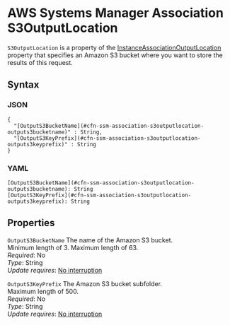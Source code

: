 # AWS Systems Manager Association S3OutputLocation<a name="aws-properties-ssm-association-s3outputlocation"></a>

`S3OutputLocation` is a property of the [InstanceAssociationOutputLocation](aws-properties-ssm-association-instanceassociationoutputlocation.md) property that specifies an Amazon S3 bucket where you want to store the results of this request\.

## Syntax<a name="w13ab1c21c10d231c13c18b5"></a>

### JSON<a name="aws-properties-ssm-association-s3outputlocation-syntax.json"></a>

```
{
  "[OutputS3BucketName](#cfn-ssm-association-s3outputlocation-outputs3bucketname)" : String,
  "[OutputS3KeyPrefix](#cfn-ssm-association-s3outputlocation-outputs3keyprefix)" : String
}
```

### YAML<a name="aws-properties-ssm-association-s3outputlocation-syntax.yaml"></a>

```
[OutputS3BucketName](#cfn-ssm-association-s3outputlocation-outputs3bucketname): String
[OutputS3KeyPrefix](#cfn-ssm-association-s3outputlocation-outputs3keyprefix): String
```

## Properties<a name="w13ab1c21c10d231c13c18b7"></a>

`OutputS3BucketName`  <a name="cfn-ssm-association-s3outputlocation-outputs3bucketname"></a>
The name of the Amazon S3 bucket\.  
Minimum length of 3\. Maximum length of 63\.  
*Required*: No  
*Type*: String  
*Update requires*: [No interruption](using-cfn-updating-stacks-update-behaviors.md#update-no-interrupt)

`OutputS3KeyPrefix`  <a name="cfn-ssm-association-s3outputlocation-outputs3keyprefix"></a>
The Amazon S3 bucket subfolder\.  
Maximum length of 500\.  
*Required*: No  
*Type*: String  
*Update requires*: [No interruption](using-cfn-updating-stacks-update-behaviors.md#update-no-interrupt)